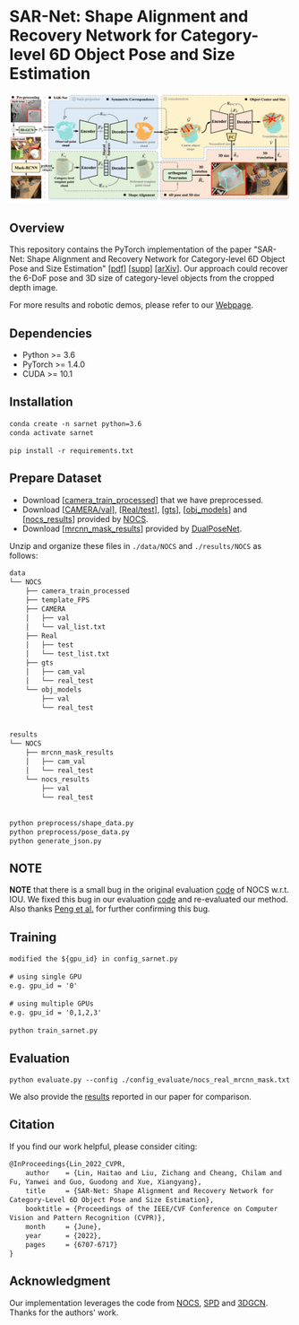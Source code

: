 # SAR-Net: Shape Alignment and Recovery Network for Category-level 6D Object Pose and Size Estimation

![architecture](assets/architecture.png)

## Overview
This repository contains the PyTorch implementation of the paper "SAR-Net: Shape Alignment and Recovery Network for Category-level 6D Object Pose and Size Estimation"
[[pdf](https://openaccess.thecvf.com/content/CVPR2022/papers/Lin_SAR-Net_Shape_Alignment_and_Recovery_Network_for_Category-Level_6D_Object_CVPR_2022_paper.pdf)]
[[supp](https://openaccess.thecvf.com/content/CVPR2022/supplemental/Lin_SAR-Net_Shape_Alignment_CVPR_2022_supplemental.zip)]
[[arXiv](https://arxiv.org/pdf/2106.14193.pdf)].
Our approach could recover the 6-DoF pose and 3D size of category-level objects from the cropped depth image.

For more results and robotic demos, please refer to our [Webpage](https://hetolin.github.io/SAR-Net/).


## Dependencies
* Python >= 3.6
* PyTorch >= 1.4.0
* CUDA >= 10.1


## Installation
```
conda create -n sarnet python=3.6
conda activate sarnet

pip install -r requirements.txt
```



## Prepare Dataset
* Download [[camera_train_processed](https://drive.google.com/file/d/1DzqX5OQIOo44viQepPXZfWUXmb1WLZhc/view?usp=share_link)]
  that we have preprocessed.
* Download [[CAMERA/val](http://download.cs.stanford.edu/orion/nocs/camera_val25K.zip)],
  [[Real/test](http://download.cs.stanford.edu/orion/nocs/real_test.zip)],
  [[gts](http://download.cs.stanford.edu/orion/nocs/gts.zip)], 
  [[obj_models](http://download.cs.stanford.edu/orion/nocs/obj_models.zip)] and 
  [[nocs_results](https://drive.google.com/file/d/1p72NdY4Bie_sra9U8zoUNI4fTrQZdbnc/view?usp=sharing)]
  provided by [NOCS](https://github.com/hughw19/NOCS_CVPR2019).
* Download [[mrcnn_mask_results](https://drive.google.com/file/d/1RwAbFWw2ITX9mXzLUEBjPy_g-MNdyHET/view)] provided by 
  [DualPoseNet](https://github.com/Gorilla-Lab-SCUT/DualPoseNet).


Unzip and organize these files in `./data/NOCS` and `./results/NOCS` as follows:
```
data
└── NOCS
    ├── camera_train_processed
    ├── template_FPS
    ├── CAMERA
    │   ├── val 
    │   └── val_list.txt
    ├── Real
    │   ├── test 
    │   └── test_list.txt
    ├── gts
    │   ├── cam_val
    │   └── real_test
    └── obj_models
        ├── val
        └── real_test
   

results
└── NOCS
    ├── mrcnn_mask_results
    │   ├── cam_val
    │   └── real_test
    └── nocs_results
        ├── val
        └── real_test
        
```

```
python preprocess/shape_data.py
python preprocess/pose_data.py
python generate_json.py
```

## NOTE

**NOTE** that there is a small bug in the original evaluation [code](https://github.com/hughw19/NOCS_CVPR2019/blob/78a31c2026a954add1a2711286ff45ce1603b8ab/utils.py#L252) of NOCS w.r.t. IOU.
We fixed this bug in our evaluation [code](https://github.com/hetolin/SAR-Net/blob/bb208a5727089c9c9d0b0bd46bbbd1de3198df05/lib/utils_pose.py#L254) and re-evaluated our method.
Also thanks [Peng et al.](https://github.com/swords123/SSC-6D/blob/bb0dcd5e5b789ea2a80c6c3fa16ccc2bf0a445d1/eval/utils.py#L114) for further confirming this bug.


## Training
```
modified the ${gpu_id} in config_sarnet.py

# using single GPU
e.g. gpu_id = '0' 

# using multiple GPUs
e.g. gpu_id = '0,1,2,3'

python train_sarnet.py
```

## Evaluation
```
python evaluate.py --config ./config_evaluate/nocs_real_mrcnn_mask.txt
```
We also provide the [results](https://drive.google.com/drive/folders/1dzfvO-HePuOpS6FlCTO0pn1nhTFTmlmW?usp=sharing) 
reported in our paper for comparison.
 
## Citation
If you find our work helpful, please consider citing:
```
@InProceedings{Lin_2022_CVPR,
    author    = {Lin, Haitao and Liu, Zichang and Cheang, Chilam and Fu, Yanwei and Guo, Guodong and Xue, Xiangyang},
    title     = {SAR-Net: Shape Alignment and Recovery Network for Category-Level 6D Object Pose and Size Estimation},
    booktitle = {Proceedings of the IEEE/CVF Conference on Computer Vision and Pattern Recognition (CVPR)},
    month     = {June},
    year      = {2022},
    pages     = {6707-6717}
}
```

## Acknowledgment
Our implementation leverages the code from [NOCS](https://github.com/hughw19/NOCS_CVPR2019), [SPD](https://github.com/mentian/object-deformnet/tree/master) and [3DGCN](https://github.com/zhihao-lin/3dgcn). Thanks for the authors' work.